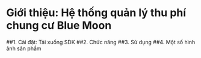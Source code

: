 # Giới thiệu: Hệ thống quản lý thu phí chung cư Blue Moon
##1. Cài đặt:
Tải xuống SDK 
##2. Chức năng
##3. Sử dụng
##4. Một số hình ảnh sản phẩm

